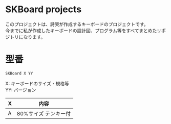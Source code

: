# SKBoard projects
このプロジェクトは、詩哭が作成するキーボードのプロジェクトです。
<br>今までに私が作成したキーボードの設計図、プログラム等をすべてまとめたリポジトリになります。

# 型番
```
SKBoard X YY
```
X: キーボードのサイズ・規格等
<br>YY: バージョン

| X | 内容 |
| - | - |
| A | 80%サイズ テンキー付 |
